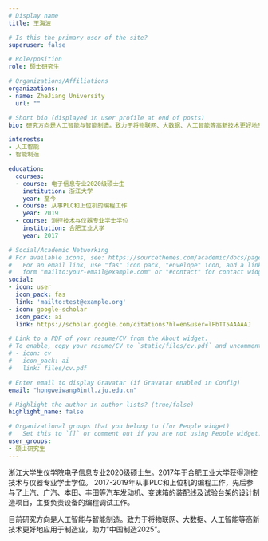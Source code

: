 ```yaml
---
# Display name
title: 王海波

# Is this the primary user of the site?
superuser: false

# Role/position
role: 硕士研究生

# Organizations/Affiliations
organizations:
- name: ZheJiang University
  url: ""

# Short bio (displayed in user profile at end of posts)
bio: 研究方向是人工智能与智能制造。致力于将物联网、大数据、人工智能等高新技术更好地应用于制造业，助力“中国制造2025”。

interests:
- 人工智能
- 智能制造

education:
  courses:
  - course: 电子信息专业2020级硕士生
    institution: 浙江大学
    year: 至今
  - course: 从事PLC和上位机的编程工作
    year: 2019
  - course: 测控技术与仪器专业学士学位
    institution: 合肥工业大学
    year: 2017

# Social/Academic Networking
# For available icons, see: https://sourcethemes.com/academic/docs/page-builder/#icons
#   For an email link, use "fas" icon pack, "envelope" icon, and a link in the
#   form "mailto:your-email@example.com" or "#contact" for contact widget.
social:
- icon: user
  icon_pack: fas
  link: 'mailto:test@example.org'
- icon: google-scholar
  icon_pack: ai
  link: https://scholar.google.com/citations?hl=en&user=lFbTT5AAAAAJ

# Link to a PDF of your resume/CV from the About widget.
# To enable, copy your resume/CV to `static/files/cv.pdf` and uncomment the lines below.
# - icon: cv
#   icon_pack: ai
#   link: files/cv.pdf

# Enter email to display Gravatar (if Gravatar enabled in Config)
email: "hongweiwang@intl.zju.edu.cn"

# Highlight the author in author lists? (true/false)
highlight_name: false

# Organizational groups that you belong to (for People widget)
#   Set this to `[]` or comment out if you are not using People widget.
user_groups:
- 硕士研究生
---
```

浙江大学生仪学院电子信息专业2020级硕士生。2017年于合肥工业大学获得测控技术与仪器专业学士学位。 2017-2019年从事PLC和上位机的编程工作，先后参与了上汽、广汽、本田、丰田等汽车发动机、变速箱的装配线及试验台架的设计制造项目，主要负责设备的编程调试工作。

目前研究方向是人工智能与智能制造。致力于将物联网、大数据、人工智能等高新技术更好地应用于制造业，助力“中国制造2025”。
